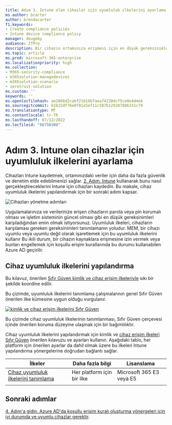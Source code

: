 ```yaml
---
title: Adım 3. Intune olan cihazlar için uyumluluk ilkelerini ayarlama
ms.author: bcarter
author: brendacarter
f1.keywords:
- Create compliance policies
- Intune device compliance policy
manager: dougeby
audience: ITPro
description: Bir cihazın ortamınıza erişmesi için en düşük gereksinimleri belirten cihaz uyumluluk ilkeleri oluşturmayı öğrenin.
ms.topic: article
ms.prod: microsoft-365-enterprise
ms.localizationpriority: high
ms.collection:
- M365-security-compliance
- m365solution-managedevices
- m365solution-scenario
- zerotrust-solution
ms.custom: ''
keywords: ''
ms.openlocfilehash: ae2866d2cabf21616b7aea74220dcf5ce8e4d4eb
ms.sourcegitcommit: 61b22df76e0f81e5ef11c587b129287886151c79
ms.translationtype: MT
ms.contentlocale: tr-TR
ms.lasthandoff: 07/12/2022
ms.locfileid: "66750308"
---
```

# <a name="step-3-set-up-compliance-policies-for-devices-with-intune"></a>Adım 3. Intune olan cihazlar için uyumluluk ilkelerini ayarlama

Cihazları Intune kaydetmek, ortamınızdaki veriler için daha da fazla güvenlik ve denetim elde edebilmenizi sağlar. [2. Adım. Intune](manage-devices-with-intune-enroll.md) kullanarak bunu nasıl gerçekleştireceklerini Intune için cihazları kaydedin. Bu makale, cihaz uyumluluk ilkelerini yapılandırmak için bir sonraki adımı kapsar. 

![Cihazları yönetme adımları](../media/devices/intune-mdm-step-2.png#lightbox)

Uygulamalarınıza ve verilerinize erişen cihazların parola veya pin korumalı olması ve işletim sisteminin güncel olması gibi en düşük gereksinimleri karşıladığından emin olmak istiyorsunuz. Uyumluluk ilkeleri, cihazların karşılaması gereken gereksinimleri tanımlamanın yoludur. MEM, bir cihazı uyumlu veya uyumlu değil olarak işaretlemek için bu uyumluluk ilkelerini kullanır Bu ikili durum, bir cihazın kaynaklara erişmesine izin vermek veya bunları engellemek için koşullu erişim kurallarında bu durumu kullanabilen Azure AD geçirilir. 

## <a name="configuring-device-compliance-policies"></a>Cihaz uyumluluk ilkelerini yapılandırma

Bu kılavuz, önerilen [Sıfır Güven kimlik ve cihaz erişim ilkeleriyle](../security/office-365-security/microsoft-365-policies-configurations.md) sıkı bir şekilde koordine edilir.

Bu çizimde, uyumluluk ilkelerini tanımlama çalışmalarının genel Sıfır Güven önerilen ilke kümesine uygun olduğu vurgulanır. 

[![kimlik ve cihaz erişim ilkelerini Sıfır Güven](../media/devices/identity-device-define-compliance.png#lightbox)](https://github.com/MicrosoftDocs/microsoft-365-docs/raw/public/microsoft-365/media/devices/identity-device-define-compliance.png)

Bu çizimde cihaz uyumluluk ilkelerinin tanımlanması, Sıfır Güven çerçevesi içinde önerilen koruma düzeyine ulaşmak için bir bağımlılıktır. 

Cihaz uyumluluk ilkelerini yapılandırmak için kimlik ve [cihaz erişim ilkeleri Sıfır Güven](../security/office-365-security/microsoft-365-policies-configurations.md) önerilen kılavuzu ve ayarları kullanın. Aşağıdaki tablo, her platform için önerilen ayarlar da dahil olmak üzere bu ilkeleri Intune yapılandırma yönergelerine doğrudan bağlantı sağlar.


|İlkeler |Daha fazla bilgi  |Lisanslama |
|---------|---------|---------|
|[Cihaz uyumluluk ilkelerini tanımlama ](../security/office-365-security/identity-access-policies.md#define-device-compliance-policies)   |  Her platform için bir ilke       |  Microsoft 365 E3 veya E5       |
|  |         |         |

## <a name="next-steps"></a>Sonraki adımlar

[4. Adım'a gidin. Azure AD'da koşullu erişim kuralı oluşturma yönergeleri için iyi durumda ve uyumlu cihazlar gerektir](manage-devices-with-intune-require-compliance.md).